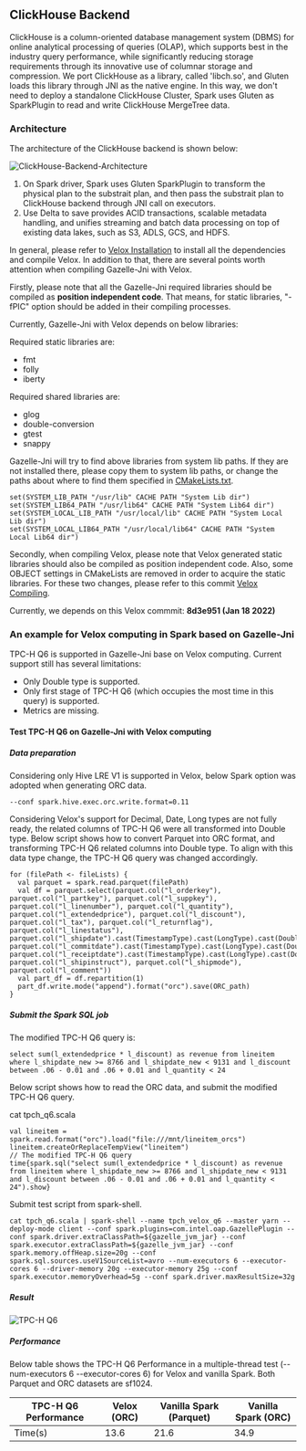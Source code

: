 ## ClickHouse Backend

ClickHouse is a column-oriented database management system (DBMS) for online analytical processing of queries (OLAP), which supports best in the industry query performance, while significantly reducing storage requirements through its innovative use of columnar storage and compression.
We port ClickHouse as a library, called 'libch.so', and Gluten loads this library through JNI as the native engine. In this way, we don't need to  deploy a standalone ClickHouse Cluster, Spark uses Gluten as SparkPlugin to read and write ClickHouse MergeTree data.

### Architecture

The architecture of the ClickHouse backend is shown below:

![ClickHouse-Backend-Architecture](./image/ClickHouse-Backend-Architecture.png)

1. On Spark driver, Spark uses Gluten SparkPlugin to transform the physical plan to the substrait plan, and then pass the substrait plan to ClickHouse backend through JNI call on executors.
2. Use Delta to save provides ACID transactions, scalable metadata handling, and unifies streaming and batch data processing on top of existing data lakes, such as S3, ADLS, GCS, and HDFS.

In general, please refer to [Velox Installation](https://github.com/facebookincubator/velox/blob/main/scripts/setup-ubuntu.sh) to install all the dependencies and compile Velox.
In addition to that, there are several points worth attention when compiling Gazelle-Jni with Velox.

Firstly, please note that all the Gazelle-Jni required libraries should be compiled as **position independent code**.
That means, for static libraries, "-fPIC" option should be added in their compiling processes.

Currently, Gazelle-Jni with Velox depends on below libraries:

Required static libraries are:

- fmt
- folly
- iberty

Required shared libraries are:

- glog
- double-conversion
- gtest
- snappy

Gazelle-Jni will try to find above libraries from system lib paths.
If they are not installed there, please copy them to system lib paths,
or change the paths about where to find them specified in [CMakeLists.txt](https://github.com/oap-project/gazelle-jni/blob/velox_dev/cpp/src/CMakeLists.txt).

```shell script
set(SYSTEM_LIB_PATH "/usr/lib" CACHE PATH "System Lib dir")
set(SYSTEM_LIB64_PATH "/usr/lib64" CACHE PATH "System Lib64 dir")
set(SYSTEM_LOCAL_LIB_PATH "/usr/local/lib" CACHE PATH "System Local Lib dir")
set(SYSTEM_LOCAL_LIB64_PATH "/usr/local/lib64" CACHE PATH "System Local Lib64 dir")
```

Secondly, when compiling Velox, please note that Velox generated static libraries should also be compiled as position independent code.
Also, some OBJECT settings in CMakeLists are removed in order to acquire the static libraries.
For these two changes, please refer to this commit [Velox Compiling](https://github.com/rui-mo/velox/commit/ce1dee8f776bc3afa36cd3fc033161fc062cbe98).

Currently, we depends on this Velox commmit: **8d3e951 (Jan 18 2022)**

### An example for Velox computing in Spark based on Gazelle-Jni

TPC-H Q6 is supported in Gazelle-Jni base on Velox computing. Current support still has several limitations: 

- Only Double type is supported.
- Only first stage of TPC-H Q6 (which occupies the most time in this query) is supported.
- Metrics are missing.

#### Test TPC-H Q6 on Gazelle-Jni with Velox computing

##### Data preparation

Considering only Hive LRE V1 is supported in Velox, below Spark option was adopted when generating ORC data. 

```shell script
--conf spark.hive.exec.orc.write.format=0.11
```

Considering Velox's support for Decimal, Date, Long types are not fully ready, the related columns of TPC-H Q6 were all transformed into Double type.
Below script shows how to convert Parquet into ORC format, and transforming TPC-H Q6 related columns into Double type.
To align with this data type change, the TPC-H Q6 query was changed accordingly.  

```shell script
for (filePath <- fileLists) {
  val parquet = spark.read.parquet(filePath)
  val df = parquet.select(parquet.col("l_orderkey"), parquet.col("l_partkey"), parquet.col("l_suppkey"), parquet.col("l_linenumber"), parquet.col("l_quantity"), parquet.col("l_extendedprice"), parquet.col("l_discount"), parquet.col("l_tax"), parquet.col("l_returnflag"), parquet.col("l_linestatus"), parquet.col("l_shipdate").cast(TimestampType).cast(LongType).cast(DoubleType).divide(seconds_in_a_day).alias("l_shipdate_new"), parquet.col("l_commitdate").cast(TimestampType).cast(LongType).cast(DoubleType).divide(seconds_in_a_day).alias("l_commitdate_new"), parquet.col("l_receiptdate").cast(TimestampType).cast(LongType).cast(DoubleType).divide(seconds_in_a_day).alias("l_receiptdate_new"), parquet.col("l_shipinstruct"), parquet.col("l_shipmode"), parquet.col("l_comment"))
  val part_df = df.repartition(1)
  part_df.write.mode("append").format("orc").save(ORC_path)
}
```

##### Submit the Spark SQL job

The modified TPC-H Q6 query is:

```shell script
select sum(l_extendedprice * l_discount) as revenue from lineitem where l_shipdate_new >= 8766 and l_shipdate_new < 9131 and l_discount between .06 - 0.01 and .06 + 0.01 and l_quantity < 24
```

Below script shows how to read the ORC data, and submit the modified TPC-H Q6 query.

cat tpch_q6.scala
```shell script
val lineitem = spark.read.format("orc").load("file:///mnt/lineitem_orcs")
lineitem.createOrReplaceTempView("lineitem")
// The modified TPC-H Q6 query
time{spark.sql("select sum(l_extendedprice * l_discount) as revenue from lineitem where l_shipdate_new >= 8766 and l_shipdate_new < 9131 and l_discount between .06 - 0.01 and .06 + 0.01 and l_quantity < 24").show}
```

Submit test script from spark-shell.

```shell script
cat tpch_q6.scala | spark-shell --name tpch_velox_q6 --master yarn --deploy-mode client --conf spark.plugins=com.intel.oap.GazellePlugin --conf spark.driver.extraClassPath=${gazelle_jvm_jar} --conf spark.executor.extraClassPath=${gazelle_jvm_jar} --conf spark.memory.offHeap.size=20g --conf spark.sql.sources.useV1SourceList=avro --num-executors 6 --executor-cores 6 --driver-memory 20g --executor-memory 25g --conf spark.executor.memoryOverhead=5g --conf spark.driver.maxResultSize=32g
```

##### Result

![TPC-H Q6](./image/TPC-H_Q6_DAG.png)

##### Performance

Below table shows the TPC-H Q6 Performance in a multiple-thread test (--num-executors 6 --executor-cores 6) for Velox and vanilla Spark.
Both Parquet and ORC datasets are sf1024.

| TPC-H Q6 Performance | Velox (ORC) | Vanilla Spark (Parquet) | Vanilla Spark (ORC) |
| ---------- | ----------- | ------------- | ------------- |
| Time(s) | 13.6 | 21.6  | 34.9 |











